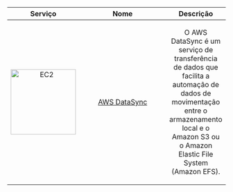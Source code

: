 <table align="center">
    <thead>
        <tr>
            <th>Serviço</th>
            <th width="200px">Nome</th>
            <th>Descrição</th>
        </tr>
    </thead>
    <tbody>
        <tr align="center">
            <td>
                <a href="https://github.com/EdnaldoLuiz/aws-learning/tree/main/aws-services/computing/EC2">
                    <img width="150px" src="https://icon.icepanel.io/AWS/svg/Migration-Transfer/DataSync.svg" alt="EC2">
                </a>
            </td>
            <td>
                <a href="#ec2">AWS DataSync</a>
            </td>
            <td>
                <p>O AWS DataSync é um serviço de transferência de dados que facilita a automação de dados de movimentação entre o armazenamento local e o Amazon S3 ou o Amazon Elastic File System (Amazon EFS).</p>
            </td>
        </tr>
    </tbody>
</table>